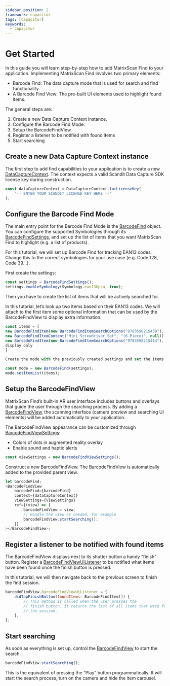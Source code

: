 ```yaml
---
sidebar_position: 2
framework: capacitor
tags: [capacitor]
keywords:
  - capacitor
---
```


# Get Started

In this guide you will learn step-by-step how to add MatrixScan Find to your application. Implementing MatrixScan Find involves two primary elements:

- Barcode Find: The data capture mode that is used for search and find functionality.
- A Barcode Find View: The pre-built UI elements used to highlight found items.

The general steps are:

1. Create a new Data Capture Context instance.
2. Configure the Barcode Find Mode.
3. Setup the BarcodeFindView.
4. Register a listener to be notified with found items
5. Start searching

## Create a new Data Capture Context instance

The first step to add find capabilities to your application is to create a new [DataCaptureContext](https://docs.scandit.com/data-capture-sdk/capacitor/core/api/data-capture-context.html#class-scandit.datacapture.core.DataCaptureContext). The context expects a valid Scandit Data Capture SDK license key during construction.

```js
const dataCaptureContext = DataCaptureContext.forLicenseKey(
	'-- ENTER YOUR SCANDIT LICENSE KEY HERE --'
);
```

## Configure the Barcode Find Mode

The main entry point for the Barcode Find Mode is the [BarcodeFind](https://docs.scandit.com/data-capture-sdk/capacitor/barcode-capture/api/barcode-find.html#class-scandit.datacapture.barcode.find.BarcodeFind) object. You can configure the supported Symbologies through its [BarcodeFindSettings](https://docs.scandit.com/data-capture-sdk/capacitor/barcode-capture/api/barcode-find-settings.html#class-scandit.datacapture.barcode.find.BarcodeFindSettings), and set up the list of items that you want MatrixScan Find to highlight (e.g. a list of products).

For this tutorial, we will set up Barcode Find for tracking EAN13 codes. Change this to the correct symbologies for your use case (e.g. Code 128, Code 39…).

First create the settings:

```js
const settings = BarcodeFindSettings();
settings.enableSymbology(Symbology.ean13Upca, true);
```

Then you have to create the list of items that will be actively searched for.

In this tutorial, let’s look up two items based on their EAN13 codes. We will attach to the first item some optional information that can be used by the BarcodeFindView to display extra information.

```js
const items = [
new BarcodeFindItem(new BarcodeFindItemSearchOptions("9783598215438"),
new BarcodeFindItemContent("Mini Screwdriver Set", "(6-Piece)", null)),
new BarcodeFindItem(new BarcodeFindItemSearchOptions("9783598215414"), null) // Item information is optional, used for
display only
]

Create the mode with the previously created settings and set the items:

const mode = new BarcodeFind(settings);
mode.setItemList(items);
```

## Setup the BarcodeFindView

MatrixScan Find’s built-in AR user interface includes buttons and overlays that guide the user through the searching process. By adding a [BarcodeFindView](https://docs.scandit.com/data-capture-sdk/capacitor/barcode-capture/api/ui/barcode-find-view.html#class-scandit.datacapture.barcode.find.ui.BarcodeFindView), the scanning interface (camera preview and searching UI elements) will be added automatically to your application.

The BarcodeFindView appearance can be customized through [BarcodeFindViewSettings](https://docs.scandit.com/data-capture-sdk/capacitor/barcode-capture/api/ui/barcode-find-view-settings.html#class-scandit.datacapture.barcode.find.ui.BarcodeFindViewSettings):

- Colors of dots in augmented reality overlay
- Enable sound and haptic alerts

```js
const viewSettings = new BarcodeFindViewSettings();
```

Construct a new BarcodeFindView. The BarcodeFindView is automatically added to the provided parent view.

```js
let barcodeFind;
<BarcodeFindView
	barcodeFind={barcodeFind}
	context={dataCaptureContext}
	viewSettings={viewSettings}
	ref={(view) => {
		barcodeFindView = view;
		// Handle the view as needed, for example
		barcodeFindView.startSearching();
	}}
></BarcodeFindView>;
```

## Register a listener to be notified with found items

The BarcodeFindView displays next to its shutter button a handy “finish” button. Register a [BarcodeFindViewUiListener](https://docs.scandit.com/data-capture-sdk/capacitor/barcode-capture/api/ui/barcode-find-view.html#interface-scandit.datacapture.barcode.find.ui.IBarcodeFindViewUiListener) to be notified what items have been found once the finish button is pressed.

In this tutorial, we will then navigate back to the previous screen to finish the find session.

```js
barcodeFindView.barcodeFindViewUiListener = {
	didTapFinishButton(foundItems: BarcodeFindItem[]) {
		// This method is called when the user presses the
		// finish button. It returns the list of all items that were found during
		// the session.
	},
};
```

## Start searching

As soon as everything is set up, control the [BarcodeFindView](https://docs.scandit.com/data-capture-sdk/capacitor/barcode-capture/api/ui/barcode-find-view.html#class-scandit.datacapture.barcode.find.ui.BarcodeFindView) to start the search.

```js
barcodeFindView.startSearching();
```

This is the equivalent of pressing the “Play” button programmatically. It will start the search process, turn on the camera and hide the item carousel.
